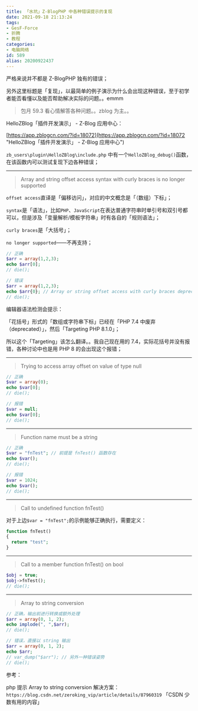 ```yaml
---
title: 「水坑」Z-BlogPHP 中各种错误提示的复现
date: 2021-09-18 21:13:24
tags:
- GesF-Force
- 折腾
- 教程
categories:
- 电脑网络
id: 589
alias: 20200922437
---
```


严格来说并不都是 Z-BlogPHP 独有的错误；

另外这里标题是「复现」，以最简单的例子演示为什么会出现这种错误，至于初学者能否看懂以及能否帮助解决实际的问题。。emmm

> 包月 59.3 看心情解答各种问题。。zblog 为主。。

<!--more-->

HelloZBlog「插件开发演示」 - Z-Blog 应用中心：

[https://app.zblogcn.com/?id=18072](https://app.zblogcn.com/?id=18072 "HelloZBlog「插件开发演示」 - Z-Blog 应用中心")

`zb_users\plugin\HelloZBlog\include.php` 中有一个`HelloZBlog_debug()`函数，在该函数内可以测试复现下边各种错误；


--------------

> Array and string offset access syntax with curly braces is no longer supported

`offset access`直译是「偏移访问」，对应的中文概念是「（数组）下标」；

`syntax`是「语法」，比如`PHP`、`JavaScript`在表达普通字符串时单引号和双引号都可以，但是涉及「变量解析/模板字符串」时有各自的「规则语法」；

`curly braces`是「大括号」；

`no longer supported`——不再支持；

```php
// 正确
$arr = array(1,2,3);
echo $arr[0];
// die();

// 错误
$arr = array(1,2,3);
echo $arr{0}; // Array or string offset access with curly braces deprecated in PHP 7.4. Targeting PHP 8.1.0.
// die();
```

编辑器语法检测会提示：

「花括号」形式的「数组或字符串下标」已经在「PHP 7.4 中废弃（deprecated）」，然后「Targeting PHP 8.1.0」；

所以这个「Targeting」该怎么翻译。。我自己现在用的 7.4，实际花括号并没有报错，各种讨论中也是用 PHP 8 的会出现这个报错；

--------------

> Trying to access array offset on value of type null

```php
// 正确
$var = array(0);
echo $var[0];
// die();

// 报错
$var = null;
echo $var[0];
// die();
```

--------------

> Function name must be a string

```php
// 正确
$var = "fnTest"; // 前提是 fnTest() 函数存在
echo $var();
// die();

// 报错
$var = 1024;
echo $var();
// die();
```

--------------

> Call to undefined function fnTest()

对于上边`$var = "fnTest";`的示例能够正确执行，需要定义：

```php
function fnTest()
{
  return "test";
}
```

--------------

> Call to a member function fnTest() on bool

```php
$obj = true;
$obj->fnTest();
// die();
```

--------------

> Array to string conversion

```php
// 正确，输出前进行转换或额外处理
$arr = array(0, 1, 2);
echo implode(", ",$arr);
// die();

// 错误，直接以 string 输出
$arr = array(0, 1, 2);
echo $arr;
// var_dump("$arr"); // 另外一种错误姿势
// die();
```

参考：

php 提示 Array to string conversion 解决方案：`https://blog.csdn.net/zeroking_vip/article/details/87960319` 「CSDN 少数有用的内容」
